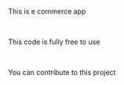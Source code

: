 <p>This is e commerce app</p><br><p>This code is fully free to use</p><br><p>You can contribute to this project</p>
